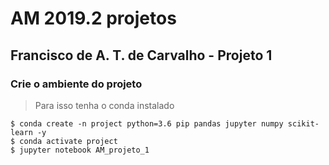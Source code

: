 # AM 2019.2 projetos

## Francisco de A. T. de Carvalho - Projeto 1

### Crie o ambiente do projeto

> Para isso tenha o conda instalado

```
$ conda create -n project python=3.6 pip pandas jupyter numpy scikit-learn -y
$ conda activate project
$ jupyter notebook AM_projeto_1
```
